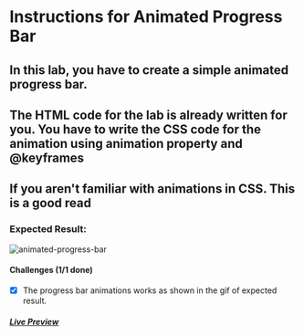 # Instructions for Animated Progress Bar

## In this lab, you have to create a simple animated progress bar.

## The HTML code for the lab is already written for you. You have to write the CSS code for the animation using animation property and @keyframes

## If you aren't familiar with animations in CSS. This is a good read

### Expected Result:

![animated-progress-bar](https://github-production-user-asset-6210df.s3.amazonaws.com/117529414/249510039-66238c03-f910-474e-9d0c-5d2d12b49b48.gif?X-Amz-Algorithm=AWS4-HMAC-SHA256&X-Amz-Credential=AKIAVCODYLSA53PQK4ZA%2F20241018%2Fus-east-1%2Fs3%2Faws4_request&X-Amz-Date=20241018T203036Z&X-Amz-Expires=300&X-Amz-Signature=20b46b749b9905e0934f92ed26ff84b79fd741c2e862d3e244f4cb1120b54e77&X-Amz-SignedHeaders=host)

#### Challenges (1/1 done)

- [x] The progress bar animations works as shown in the gif of expected result.

##### [Live Preview](https://selimbiber.github.io/Vanilla-CSS-Challenges/Day15-animated-progress-bar/)
